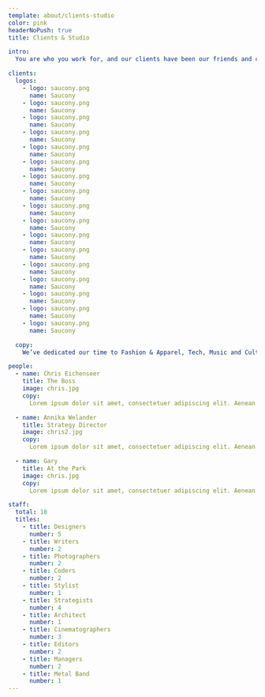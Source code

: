 ```yaml
---
template: about/clients-studio
color: pink
headerNoPush: true
title: Clients & Studio

intro:
  You are who you work for, and our clients have been our friends and close collaborators since 1999. In many cases, we came up together: Pitchfork were our neighbors on the North Side, and we helped launch each other’s businesses.

clients:
  logos:
    - logo: saucony.png
      name: Saucony
    - logo: saucony.png
      name: Saucony
    - logo: saucony.png
      name: Saucony
    - logo: saucony.png
      name: Saucony
    - logo: saucony.png
      name: Saucony
    - logo: saucony.png
      name: Saucony
    - logo: saucony.png
      name: Saucony
    - logo: saucony.png
      name: Saucony
    - logo: saucony.png
      name: Saucony
    - logo: saucony.png
      name: Saucony
    - logo: saucony.png
      name: Saucony
    - logo: saucony.png
      name: Saucony
    - logo: saucony.png
      name: Saucony
    - logo: saucony.png
      name: Saucony
    - logo: saucony.png
      name: Saucony
    - logo: saucony.png
      name: Saucony
    - logo: saucony.png
      name: Saucony

  copy:
    We’ve dedicated our time to Fashion & Apparel, Tech, Music and Cultural Institutions of various kinds. Clients who see in us what we see in them: passionate, dedicated doers. People driven by wonder.

people:
  - name: Chris Eichenseer
    title: The Boss
    image: chris.jpg
    copy:
      Lorem ipsum dolor sit amet, consectetuer adipiscing elit. Aenean commodo ligula eget dolor. Aenean massa. Cum sociis natoque penatibus et magnis dis parturient montes, nascetur ridiculus mus. Donec quam felis, ultricies nec, pellentesque eu, pretium quis, sem. Nulla consequat massa quis enim. Donec pede justo, fringilla vel, aliquet nec, vulputate eget, arcu. In enim justo, rhoncus ut, imperdiet a, venenatis vitae, justo. Nullam dictum felis eu pede mollis pretium.

  - name: Annika Welander
    title: Strategy Director
    image: chris2.jpg
    copy:
      Lorem ipsum dolor sit amet, consectetuer adipiscing elit. Aenean commodo ligula eget dolor. Aenean massa. Cum sociis natoque penatibus et magnis dis parturient montes, nascetur ridiculus mus. Donec quam felis, ultricies nec, pellentesque eu, pretium quis, sem. Nulla consequat massa quis enim. Donec pede justo, fringilla vel, aliquet nec, vulputate eget, arcu. In enim justo, rhoncus ut, imperdiet a, venenatis vitae, justo. Nullam dictum felis eu pede mollis pretium.

  - name: Gary
    title: At the Park
    image: chris.jpg
    copy:
      Lorem ipsum dolor sit amet, consectetuer adipiscing elit. Aenean commodo ligula eget dolor. Aenean massa. Cum sociis natoque penatibus et magnis dis parturient montes, nascetur ridiculus mus. Donec quam felis, ultricies nec, pellentesque eu, pretium quis, sem. Nulla consequat massa quis enim. Donec pede justo, fringilla vel, aliquet nec, vulputate eget, arcu. In enim justo, rhoncus ut, imperdiet a, venenatis vitae, justo. Nullam dictum felis eu pede mollis pretium.

staff:
  total: 18
  titles:
    - title: Designers
      number: 5
    - title: Writers
      number: 2
    - title: Photographers
      number: 2
    - title: Coders
      number: 2
    - title: Stylist
      number: 1
    - title: Strategists
      number: 4
    - title: Architect
      number: 1
    - title: Cinematographers
      number: 3
    - title: Editors
      number: 2
    - title: Managers
      number: 2
    - title: Metal Band
      number: 1
---
```

